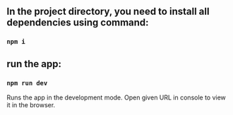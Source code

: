 ## In the project directory, you need to install all dependencies using command:

### `npm i`

## run the app:

### `npm run dev`

Runs the app in the development mode.
Open given URL in console to view it in the browser.
